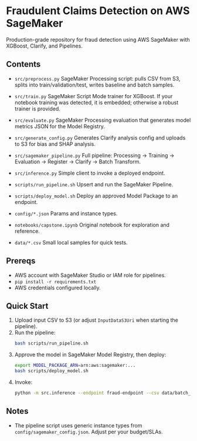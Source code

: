 # Fraudulent Claims Detection on AWS SageMaker

Production-grade repository for fraud detection using AWS SageMaker with XGBoost, Clarify, and Pipelines.

## Contents

- `src/preprocess.py`  SageMaker Processing script: pulls CSV from S3, splits into train/validation/test, writes baseline and batch samples.
- `src/train.py`       SageMaker Script Mode trainer for XGBoost. If your notebook training was detected, it is embedded; otherwise a robust trainer is provided.
- `src/evaluate.py`    SageMaker Processing evaluation that generates model metrics JSON for the Model Registry.
- `src/generate_config.py`  Generates Clarify analysis config and uploads to S3 for bias and SHAP analysis.
- `src/sagemaker_pipeline.py`  Full pipeline: Processing → Training → Evaluation → Register → Clarify → Batch Transform.
- `src/inference.py`   Simple client to invoke a deployed endpoint.

- `scripts/run_pipeline.sh`   Upsert and run the SageMaker Pipeline.
- `scripts/deploy_model.sh`   Deploy an approved Model Package to an endpoint.

- `config/*.json` Params and instance types.
- `notebooks/capstone.ipynb` Original notebook for exploration and reference.
- `data/*.csv` Small local samples for quick tests.

## Prereqs

- AWS account with SageMaker Studio or IAM role for pipelines.
- `pip install -r requirements.txt`
- AWS credentials configured locally.

## Quick Start

1. Upload input CSV to S3 (or adjust `InputDataS3Uri` when starting the pipeline).
2. Run the pipeline:
   ```bash
   bash scripts/run_pipeline.sh
   ```
3. Approve the model in SageMaker Model Registry, then deploy:
   ```bash
   export MODEL_PACKAGE_ARN=arn:aws:sagemaker:...
   bash scripts/deploy_model.sh
   ```
4. Invoke:
   ```bash
   python -m src.inference --endpoint fraud-endpoint --csv data/batch_data.csv
   ```

## Notes

- The pipeline script uses generic instance types from `config/sagemaker_config.json`. Adjust per your budget/SLAs.